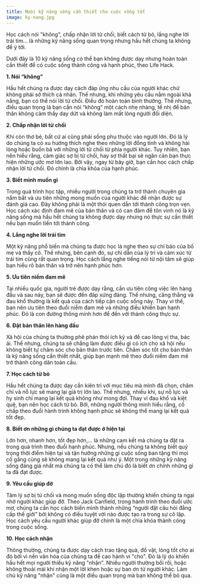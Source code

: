 ```yaml
---
title: Mười kỹ năng sống cần thiết cho cuộc sống tốt
image: ky-nang.jpg
---
```


Học cách nói "không", chấp nhận lời từ chối, biết cách từ bỏ, lắng nghe lời trái tim... là những kỹ năng sống quan trọng nhưng hầu hết chúng ta không để ý tới.

Dưới đây là 10 kỹ năng sống có thể bạn không được dạy nhưng hoàn toàn cần thiết để có cuộc sống thành công và hạnh phúc, theo Life Hack. 

**1. Nói “không”**

Hầu hết chúng ra được dạy cách đáp ứng nhu cầu của người khác chứ không phải sở thích cá nhân. Thế nhưng, khi những yêu cầu nằm ngoài khả năng, bạn có thể nói lời từ chối. Điều đó hoàn toàn bình thường. Thế nhưng, điều quan trọng là bạn cần nói “không” một cách nhẹ nhàng, tế nhị để bản thân không cảm thấy day dứt và không làm mất lòng người đối diện.

**2. Chấp nhận lời từ chối**

Khi còn thơ bé, bất cứ ai cũng phải sống phụ thuộc vào người lớn. Đó là lý do chúng ta có xu hướng thích nghe theo những lời đồng tình và không hài lòng hoặc buồn bã với những lời từ chối từ phía người khác. Tuy nhiên, bạn nên hiểu rằng, cảm giác sợ bị từ chối, hay sợ thất bại sẽ ngăn cản bạn thực hiện những ước mơ lớn lao. Bởi vậy, ngay từ bây giờ, bạn cần học cách chấp nhận lời từ chối. Đó chính là chìa khóa của hạnh phúc.
 
**3. Biết mình muốn gì**

Trong quá trình học tập, nhiều người trong chúng ta trở thành chuyên gia nắm bắt và ưu tiên những mong muốn của người khác để nhận được sự đánh giá cao. Đây không phải là một thói quen dẫn tới thành công trọn vẹn. Học cách xác định đam mê của bản thân và có can đảm để tôn vinh nó là kỹ năng sống mà hầu hết chúng ta không được dạy nhưng nó thực sự cần thiết nếu bạn muốn tiến tới thành công.

**4. Lắng nghe lời trái tim**

Một kỹ năng phổ biến mà chúng ta được học là nghe theo sự chỉ bảo của bố mẹ và thầy cô. Thế nhưng, bên cạnh đó, sự chỉ dẫn của lý trí và cảm xúc từ trái tim cũng rất quan trọng. Học cách lắng nghe tiếng nói từ nội tâm sẽ giúp bạn hiểu rõ bản thân và trở nên hạnh phúc hơn.

**5. Ưu tiên niềm đam mê**

Tại nhiều quốc gia, người trẻ được dạy rằng, cần ưu tiên công việc lên hàng đầu và sau này, bạn sẽ được đền đáp xứng đáng. Thế nhưng, căng thẳng và đau khổ thường là kết quả của cách tiếp cận cuộc sống này. Thay vì thế, bạn nên ưu tiên theo đuổi niềm đam mê và những điều khiến bạn hạnh phúc. Đó là con đường thông minh hơn để đến với thành công thực sự.

**6. Đặt bản thân lên hàng đầu**

Xã hội của chúng ta thường phê phán thói ích kỷ và đề cao lòng vị tha, bác ái. Thế nhưng, chúng ta sẽ chẳng làm được điều gì có ích cho xã hội nếu không biết tự chăm sóc cho bản thân trước tiên. Chăm sóc tốt cho bản thân là kỹ năng sống cần thiết nhất, giúp bạn mạnh mẽ theo đuổi niềm đam mê trở thành công dân toàn cầu.

**7. Học cách từ bỏ**

Hầu hết chúng ta được dạy cần kiên trì với mục tiêu mà mình đã chọn, chăm chỉ và nỗ lực sẽ mang lại giá trị lớn lao. Thế nhưng, nhiều khi, sự nỗ lực và hy sinh chỉ mang lại kết quả không như mong đợi. Thay vì đau khổ và kiệt quệ, bạn nên học cách từ bỏ. Bởi, những người thông minh hiểu rằng, cố chấp theo đuổi hành trình không hạnh phúc sẽ không thể mang lại kết quả tốt đẹp.

**8. Biết ơn những gì chúng ta đạt được ở hiện tại**

Lớn hơn, nhanh hơn, tốt đẹp hơn,… là những cam kết mà chúng ta đặt ra trong quá trình theo đuổi hạnh phúc. Nhưng, nếu chúng ta không biết quý trọng thời điểm hiện tại và tận hưởng những gì cuộc sống ban tặng thì mọi cố gắng cũng sẽ không mang lại kết quả như ý. Một trong những kỹ năng sống đáng giá nhất mà chúng ta có thể làm chủ đó là biết ơn chính những gì ta đã đạt được.
 
**9. Yêu cầu giúp đỡ**

Tâm lý sợ bị từ chối và mong muốn sống độc lập thường khiến chúng ta ngại nhờ người khác giúp đỡ. Theo Jack Canfield, trong hành trình theo đuổi ước mơ, chúng ta cần học cách biến mình thành những “người đặt câu hỏi đẳng cấp thế giới” bởi không có điều tuyệt vời nào được tạo ra trong sự cô lập. Học cách yêu cầu người khác giúp đỡ chính là một chìa khóa thành công trong cuộc sống.

**10. Học cách nhận**

Thông thường, chúng ta được dạy cách trao tặng quà, đồ vật, lòng tốt cho ai đó bởi vì nền văn hóa của chúng ta đề cao hành vi "cho". Đó là lý do khiến hầu hết mọi người thiếu kỹ năng "nhận". Nhiều người thường bối rối, hoặc không thoải mái khi nhận một lời khen hoặc sự ban ơn từ người khác. Làm chủ kỹ năng "nhận" cũng là một điều quan trọng mà bạn không thể bỏ qua.